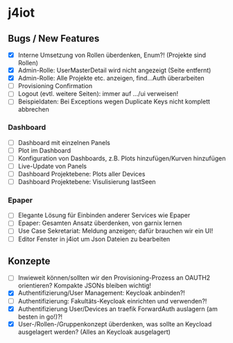 # j4iot

## Bugs / New Features
- [x] Interne Umsetzung von Rollen überdenken, Enum?! (Projekte sind Rollen)
- [x] Admin-Rolle: UserMasterDetail wird nicht angezeigt (Seite entfernt)
- [x] Admin-Rolle: Alle Projekte etc. anzeigen, find...Auth überarbeiten
- [ ] Provisioning Confirmation
- [ ] Logout (evtl. weitere Seiten): immer auf .../ui verweisen!
- [ ] Beispieldaten: Bei Exceptions wegen Duplicate Keys nicht komplett abbrechen

### Dashboard
- [ ] Dashboard mit einzelnen Panels
- [ ] Plot im Dashboard
- [ ] Konfiguration von Dashboards, z.B. Plots hinzufügen/Kurven hinzufügen
- [ ] Live-Update von Panels
- [ ] Dashboard Projektebene: Plots aller Devices
- [ ] Dashboard Projektebene: Visulisierung lastSeen

### Epaper
- [ ] Elegante Lösung für Einbinden anderer Services wie Epaper
- [ ] Epaper: Gesamten Ansatz überdenken, von garnix lernen
- [ ] Use Case Sekretariat: Meldung anzeigen; dafür brauchen wir ein UI!
- [ ] Editor Fenster in j4iot um Json Dateien zu bearbeiten

## Konzepte
- [ ] Inwieweit können/sollten wir den Provisioning-Prozess an OAUTH2 orientieren?
      Kompakte JSONs bleiben wichtig!
- [x] Authentifizierung/User Management: Keycloak anbinden?!
- [ ] Authentifizierung: Fakultäts-Keycloak einrichten und verwenden?!
- [x] Authentifizierung User/Devices an traefik ForwardAuth auslagern (am besten in go!)?!
- [x] User-/Rollen-/Gruppenkonzept überdenken, was sollte an Keycload ausgelagert werden? (Alles an Keycloak ausgelagert)
